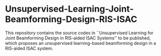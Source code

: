 # Unsupervised-Learning-Joint-Beamforming-Design-RIS-ISAC
This repository contains the source codes in ``Unsupervised Learning for Joint Beamforming Design in RIS-aided ISAC Systems'' to be published, which proposes an unsupervised learning-based beamforming design in a RIS-aided ISAC system.

